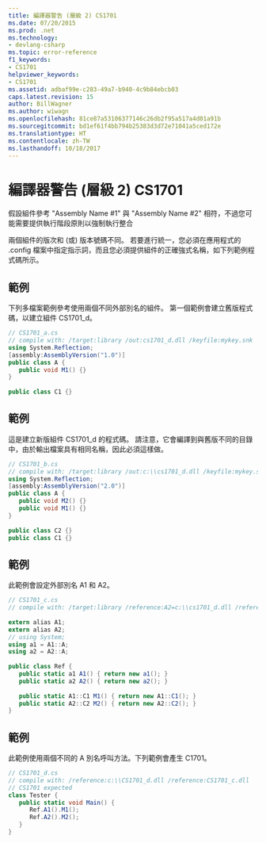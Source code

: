 ```yaml
---
title: 編譯器警告 (層級 2) CS1701
ms.date: 07/20/2015
ms.prod: .net
ms.technology:
- devlang-csharp
ms.topic: error-reference
f1_keywords:
- CS1701
helpviewer_keywords:
- CS1701
ms.assetid: adbaf99e-c283-49a7-b940-4c9b84ebcb03
caps.latest.revision: 15
author: BillWagner
ms.author: wiwagn
ms.openlocfilehash: 81ce87a53106377146c26db2f95a517a4d01a91b
ms.sourcegitcommit: bd1ef61f4bb794b25383d3d72e71041a5ced172e
ms.translationtype: HT
ms.contentlocale: zh-TW
ms.lasthandoff: 10/18/2017
---
```

# <a name="compiler-warning-level-2-cs1701"></a>編譯器警告 (層級 2) CS1701
假設組件參考 "Assembly Name #1" 與 "Assembly Name #2" 相符，不過您可能需要提供執行階段原則以強制執行整合  
  
 兩個組件的版次和 (或) 版本號碼不同。 若要進行統一，您必須在應用程式的 .config 檔案中指定指示詞，而且您必須提供組件的正確強式名稱，如下列範例程式碼所示。  
  
## <a name="example"></a>範例  
 下列多檔案範例參考使用兩個不同外部別名的組件。 第一個範例會建立舊版程式碼，以建立組件 CS1701_d。  
  
```csharp  
// CS1701_a.cs  
// compile with: /target:library /out:cs1701_d.dll /keyfile:mykey.snk  
using System.Reflection;  
[assembly:AssemblyVersion("1.0")]  
public class A {  
   public void M1() {}  
}  
  
public class C1 {}  
```  
  
## <a name="example"></a>範例  
 這是建立新版組件 CS1701_d 的程式碼。 請注意，它會編譯到與舊版不同的目錄中，由於輸出檔案具有相同名稱，因此必須這樣做。  
  
```csharp  
// CS1701_b.cs  
// compile with: /target:library /out:c:\\cs1701_d.dll /keyfile:mykey.snk  
using System.Reflection;  
[assembly:AssemblyVersion("2.0")]  
public class A {  
   public void M2() {}  
   public void M1() {}  
}  
  
public class C2 {}  
public class C1 {}  
```  
  
## <a name="example"></a>範例  
 此範例會設定外部別名 A1 和 A2。  
  
```csharp  
// CS1701_c.cs  
// compile with: /target:library /reference:A2=c:\\cs1701_d.dll /reference:A1=cs1701_d.dll  
  
extern alias A1;  
extern alias A2;  
// using System;  
using a1 = A1::A;  
using a2 = A2::A;  
  
public class Ref {  
   public static a1 A1() { return new a1(); }  
   public static a2 A2() { return new a2(); }  
  
   public static A1::C1 M1() { return new A1::C1(); }  
   public static A2::C2 M2() { return new A2::C2(); }  
}  
```  
  
## <a name="example"></a>範例  
 此範例使用兩個不同的 A 別名呼叫方法。下列範例會產生 C1701。  
  
```csharp  
// CS1701_d.cs  
// compile with: /reference:c:\\CS1701_d.dll /reference:CS1701_c.dll  
// CS1701 expected  
class Tester {  
   public static void Main() {  
      Ref.A1().M1();  
      Ref.A2().M2();  
   }  
}  
```
